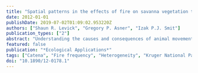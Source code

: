 ```yaml
---
title: "Spatial patterns in the effects of fire on savanna vegetation three-dimensional structure"
date: 2012-01-01
publishDate: 2019-07-02T01:09:02.953220Z
authors: ["Shaun R. Levick", "Gregory P. Asner", "Izak P.J. Smit"]
publication_types: ["2"]
abstract: "Understanding the causes and consequences of animal movements is of fundamental biological interest because any alteration in movement can have direct and indirect effects on ecosystem structure and function. It is also crucial for assisting spatial wildlife management under variable environmental change scenarios. Recent research has highlighted the need of quantifying individual variability in movement behavior and how it is generated by interactions between individual requirements and environmental conditions, to understand the emergence of population-level patterns. Using a multi-annual movement data set of 213 individual moose Alces alces ) across a latitudinal gradient (from 56° to 67° N) that spans over 1100 km of varying environmental conditions, we analyze the differences in individual and population-level movements. We tested the effect of climate, risk, and human presence in the landscape on moose movements. The variation in these factors explained the existence of multiple movements (migration, nomadism, dispersal, sedentary) among individuals and seven populations. Population differences primarily were related to latitudinal variation in snow depth and road density. Individuals showed both fixed and flexible behaviors across years, and were less likely to migrate with age in interaction with snow and roads. For the predominant movement strategy, migration, the distance, timing, and duration at all latitudes varied between years. Males traveled longer distances and began migrating later in spring than females. Our study provides strong quantitative evidence for the dynamics of animal movements in response to changes in environmental conditions along with varying risk from human influence across the landscape. For moose, given its wide distributional range, changes in the distribution and migratory behavior are expected under future warming scenario"
featured: false
publication: "*Ecological Applications*"
tags: ["Catena", "Fire frequency", "Heterogeneity", "Kruger National Park", "Landscape", "LiDAR", "Management", "Savanna structure", "South Africa", "Topography"]
doi: "10.1890/12-0178.1"
---
```


